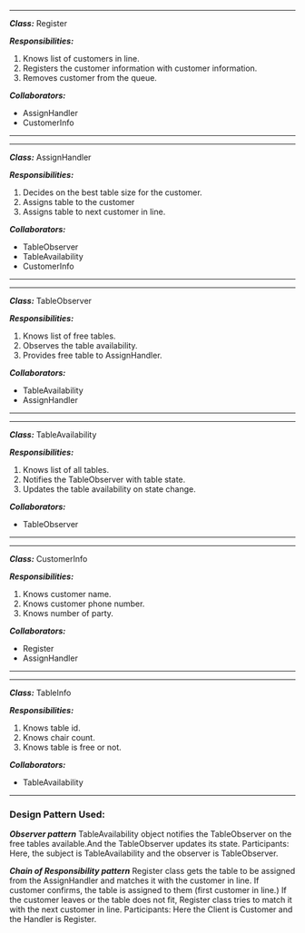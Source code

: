 
---
***Class:*** Register

***Responsibilities:***

1.	Knows list of customers in line.
2.	Registers the customer information with customer information.
3.	Removes customer from the queue.

***Collaborators:***
- AssignHandler
- CustomerInfo

---
---
***Class:*** AssignHandler

***Responsibilities:***
1.	Decides on the best table size for the customer.
2.	Assigns table to the customer
3.	Assigns table to next customer in line.

***Collaborators:***
- TableObserver
- TableAvailability
- CustomerInfo

---
---

***Class:*** TableObserver

***Responsibilities:***
1.	Knows list of free tables.
2.	Observes the table availability.
3.	Provides free table to AssignHandler.

***Collaborators:***
- TableAvailability
- AssignHandler

---
---

***Class:*** TableAvailability

***Responsibilities:***
1.	Knows list of all tables.
2.	Notifies the TableObserver with table state.
3.	Updates the table availability on state change.

***Collaborators:***
- TableObserver

---
---

***Class:*** CustomerInfo

***Responsibilities:***
1.	Knows customer name.
2.	Knows customer phone number.
3.	Knows number of party.

***Collaborators:***
- Register
- AssignHandler

---
---

***Class:*** TableInfo

***Responsibilities:***
1.	Knows table id.
2.	Knows chair count.
3.	Knows table is free or not.

***Collaborators:***
- TableAvailability

---

### Design Pattern Used: 
***Observer pattern***
TableAvailability object notifies the TableObserver on the free tables available.And the TableObserver updates its state.
Participants: Here, the subject is TableAvailability and the observer is TableObserver.

***Chain of Responsibility pattern***
Register class gets the table to be assigned from the AssignHandler and matches it with the customer in line. If customer confirms, the table is assigned to them (first customer in line.) If the customer leaves or the table does not fit, Register class tries to match it with the next customer in line.
Participants: Here the Client is Customer and the Handler is Register.
